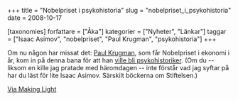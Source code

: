 +++
title = "Nobelpriset i psykohistoria"
slug = "nobelpriset_i_psykohistoria"
date = 2008-10-17

[taxonomies]
forfattare = ["Åka"]
kategorier = ["Nyheter", "Länkar"]
taggar = ["Isaac Asimov", "nobelpriset", "Paul Krugman", "psykohistoria"]
+++

Om nu någon har missat det: <a href="http://en.wikipedia.org/wiki/Paul_Krugman">Paul Krugman</a>, som får Nobelpriset i ekonomi i år, kom in på denna bana för att han <a href="http://krugman.blogs.nytimes.com/2008/05/04/economic-science-fiction/">ville bli psykohistoriker</a>. (Om du -- liksom en kille jag pratade med häromdagen -- inte förstår vad jag syftar på har du läst för lite Isaac Asimov. Särskilt böckerna om Stiftelsen.)

<a href="http://nielsenhayden.com/makinglight/archives/010673.html">Via Making Light</a>
